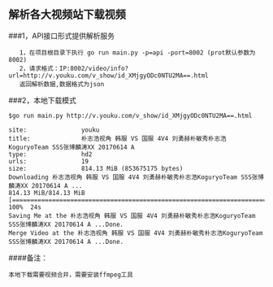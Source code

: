 ## 解析各大视频站下载视频

###1，API接口形式提供解析服务

       1，在项目根目录下执行 go run main.py -p=api -port=8002 (prot默认参数为8002)
       2，请求格式：IP:8002/video/info?url=http://v.youku.com/v_show/id_XMjgyODc0NTU2MA==.html
       返回解析数据,数据格式为json
       
###2，本地下载模式

```console  
$go run main.py http://v.youku.com/v_show/id_XMjgyODc0NTU2MA==.html
        
site:               youku
title:              朴志浩视角 韩服 VS 国服 4V4 刘勇赫朴敏秀朴志浩KoguryoTeam SSS张博麟涛XX 20170614 A
type:               hd2
urls:               19
size:               814.13 MiB (853675175 bytes)
Downloading 朴志浩视角 韩服 VS 国服 4V4 刘勇赫朴敏秀朴志浩KoguryoTeam SSS张博麟涛XX 20170614 A ...
814.13 MiB/814.13 MiB [====================================================================================================] 100%  24s
Saving Me at the 朴志浩视角 韩服 VS 国服 4V4 刘勇赫朴敏秀朴志浩KoguryoTeam SSS张博麟涛XX 20170614 A ...Done.
Merge Video at the 朴志浩视角 韩服 VS 国服 4V4 刘勇赫朴敏秀朴志浩KoguryoTeam SSS张博麟涛XX 20170614 A ...Done.
```

####备注：
        
    本地下载需要视频合并，需要安装ffmpeg工具 